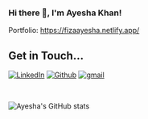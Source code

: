 ### Hi there 👋, I'm Ayesha Khan!

Portfolio: https://fizaayesha.netlify.app/

## Get in Touch...

<p>
<a href="https://www.linkedin.com/in/ayesha-khan-129434219/"><img alt="LinkedIn" src="https://img.shields.io/badge/LinkedIn-0077B5?style=for-the-badge&logo=linkedin&logoColor=white"></a>
<a href="https://github.com/fizaayesha"><img alt="Github" src="https://img.shields.io/badge/GitHub-100000?style=for-the-badge&logo=github&logoColor=white"></a>
<a href="mailto:fizaayesha696@gmail.com"><img alt="gmail" src="https://img.shields.io/badge/Gmail-D14836?style=for-the-badge&logo=gmail&logoColor=white"></a>
</p>
<br>

![Ayesha's GitHub stats](https://github-readme-stats.vercel.app/api?username=fizaayesha&show_icons=true&theme=radical)
